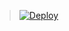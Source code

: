 
> [![Deploy](https://www.herokucdn.com/deploy/button.png)](https://dashboard.heroku.com/new?template=https://github.com/hlzheng-git/0827v2hk/tree/vxxx)


